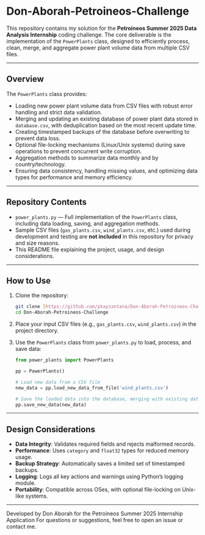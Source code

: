 # Don-Aborah-Petroineos-Challenge

This repository contains my solution for the **Petroineos Summer 2025 Data Analysis Internship** coding challenge. The core deliverable is the implementation of the `PowerPlants` class, designed to efficiently process, clean, merge, and aggregate power plant volume data from multiple CSV files.

---

## Overview

The `PowerPlants` class provides:

* Loading new power plant volume data from CSV files with robust error handling and strict data validation.
* Merging and updating an existing database of power plant data stored in `database.csv`, with deduplication based on the most recent update time.
* Creating timestamped backups of the database before overwriting to prevent data loss.
* Optional file-locking mechanisms (Linux/Unix systems) during save operations to prevent concurrent write corruption.
* Aggregation methods to summarize data monthly and by country/technology.
* Ensuring data consistency, handling missing values, and optimizing data types for performance and memory efficiency.

---

## Repository Contents

* `power_plants.py` — Full implementation of the `PowerPlants` class, including data loading, saving, and aggregation methods.
* Sample CSV files (`gas_plants.csv`, `wind_plants.csv`, etc.) used during development and testing are **not included** in this repository for privacy and size reasons.
* This README file explaining the project, usage, and design considerations.

---

## How to Use

1.  Clone the repository:

    ```bash
    git clone [https://github.com/pkaysantana/Don-Aborah-Petroineos-Challenge.git](https://github.com/pkaysantana/Don-Aborah-Petroineos-Challenge.git)
    cd Don-Aborah-Petroineos-Challenge
    ```

2.  Place your input CSV files (e.g., `gas_plants.csv`, `wind_plants.csv`) in the project directory.

3.  Use the `PowerPlants` class from `power_plants.py` to load, process, and save data:

    ```python
    from power_plants import PowerPlants

    pp = PowerPlants()

    # Load new data from a CSV file
    new_data = pp.load_new_data_from_file('wind_plants.csv')

    # Save the loaded data into the database, merging with existing data
    pp.save_new_data(new_data)
    ```

---

## Design Considerations

* **Data Integrity**: Validates required fields and rejects malformed records.
* **Performance**: Uses `category` and `float32` types for reduced memory usage.
* **Backup Strategy**: Automatically saves a limited set of timestamped backups.
* **Logging**: Logs all key actions and warnings using Python’s logging module.
* **Portability**: Compatible across OSes, with optional file-locking on Unix-like systems.

---

Developed by Don Aborah for the Petroineos Summer 2025 Internship Application
For questions or suggestions, feel free to open an issue or contact me.
